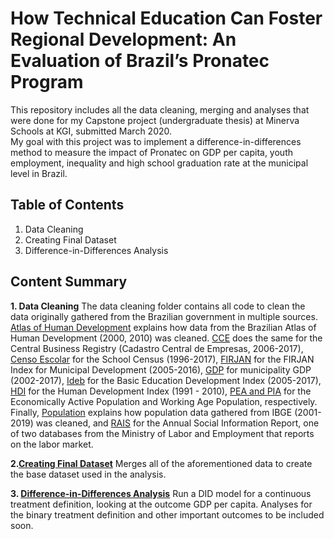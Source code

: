 # How Technical Education Can Foster Regional Development: An Evaluation of Brazil’s Pronatec Program

This repository includes all the data cleaning, merging and analyses that were done for my Capstone project (undergraduate thesis) at Minerva Schools at KGI, submitted March 2020.  
My goal with this project was to implement a difference-in-differences method to measure the impact of Pronatec on GDP per capita, youth employment, inequality and high school graduation rate at the municipal level in Brazil.

## Table of Contents

1. Data Cleaning
2. Creating Final Dataset
3. Difference-in-Differences Analysis

## Content Summary
**1. Data Cleaning**
The data cleaning folder contains all code to clean the data originally gathered from the Brazilian government in multiple sources. [Atlas of Human Development](https://github.com/giovannachaves/Capstone-Project/blob/113114f90afe768c0f8a156e56a4234e20ac13d7/Data%20Cleaning/Atlas%20of%20Human%20Development.R) explains how data from the Brazilian Atlas of Human Development (2000, 2010) was cleaned. [CCE](https://github.com/giovannachaves/Capstone-Project/blob/master/Data%20Cleaning/CCE.R) does the same for the Central Business Registry (Cadastro Central de Empresas, 2006-2017), [Censo Escolar](https://github.com/giovannachaves/Capstone-Project/blob/master/Data%20Cleaning/Censo%20Escolar.R) for the School Census (1996-2017), [FIRJAN](https://github.com/giovannachaves/Capstone-Project/blob/master/Data%20Cleaning/FIRJAN.R) for the FIRJAN Index for Municipal Development (2005-2016), [GDP](https://github.com/giovannachaves/Capstone-Project/blob/master/Data%20Cleaning/GDP.R) for municipality GDP (2002-2017), [Ideb](https://github.com/giovannachaves/Capstone-Project/blob/master/Data%20Cleaning/Ideb.R) for the Basic Education Development Index (2005-2017), [HDI](https://github.com/giovannachaves/Capstone-Project/blob/master/Data%20Cleaning/HDI.R) for the Human Development Index (1991 - 2010), [PEA and PIA](https://github.com/giovannachaves/Capstone-Project/blob/master/Data%20Cleaning/PEA%20and%20PIA.R) for the Economically Active Population and Working Age Population, respectively. Finally, [Population](https://github.com/giovannachaves/Capstone-Project/blob/master/Data%20Cleaning/Population.R) explains how population data gathered from IBGE (2001-2019) was cleaned, and [RAIS](https://github.com/giovannachaves/Capstone-Project/blob/master/Data%20Cleaning/RAIS.R) for the Annual Social Information Report, one of two databases from the Ministry of Labor and Employment that reports on the labor market.

**2.[Creating Final Dataset](https://github.com/giovannachaves/Capstone-Project/blob/master/Creating%20Final%20Dataset.R)**
Merges all of the aforementioned data to create the base dataset used in the analysis.

**3. [Difference-in-Differences Analysis](https://github.com/giovannachaves/Capstone-Project/blob/master/Difference-in-Differences%20Analysis.R)**
Run a DID model for a continuous treatment definition, looking at the outcome GDP per capita. Analyses for the binary treatment definition and other important outcomes to be included soon.

